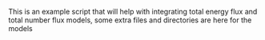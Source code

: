 This is an example script that will help with integrating total energy flux and total number flux models, some extra files and directories are here for the models
